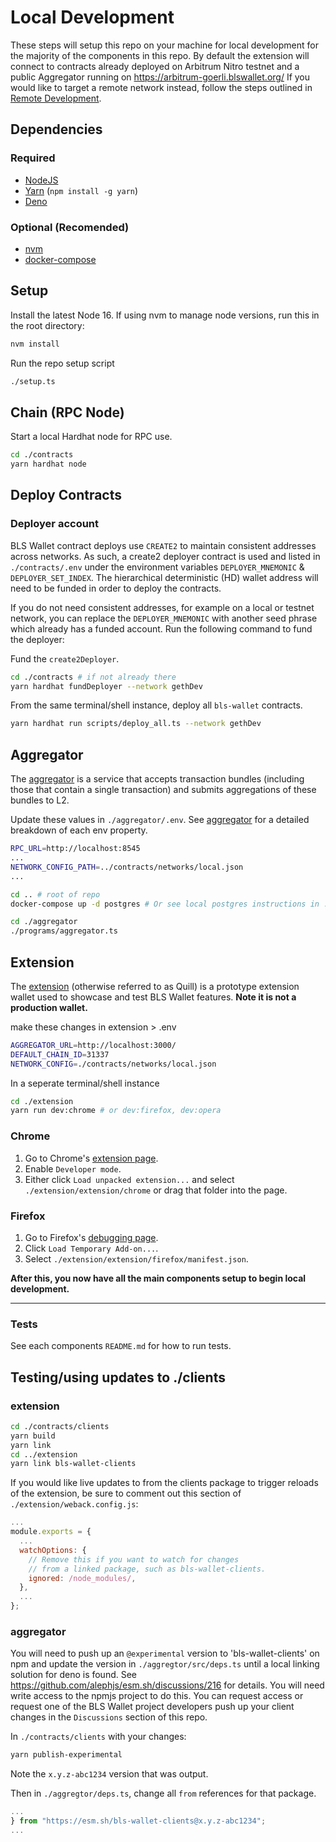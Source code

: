 # Local Development

These steps will setup this repo on your machine for local development for the majority of the components in this repo.
By default the extension will connect to contracts already deployed on Arbitrum Nitro testnet and a public Aggregator running on https://arbitrum-goerli.blswallet.org/
If you would like to target a remote network instead, follow the steps outlined in [Remote Development](./remote_development.md).

## Dependencies

### Required

- [NodeJS](https://nodejs.org)
- [Yarn](https://yarnpkg.com/getting-started/install) (`npm install -g yarn`)
- [Deno](https://deno.land/#installation)

### Optional (Recomended)

- [nvm](https://github.com/nvm-sh/nvm#installing-and-updating)
- [docker-compose](https://docs.docker.com/compose/install/)

## Setup

Install the latest Node 16. If using nvm to manage node versions, run this in the root directory:

```sh
nvm install
```

Run the repo setup script

```sh
./setup.ts
```

## Chain (RPC Node)

Start a local Hardhat node for RPC use.

```sh
cd ./contracts
yarn hardhat node
```

## Deploy Contracts

### Deployer account

BLS Wallet contract deploys use `CREATE2` to maintain consistent addresses across networks. As such, a create2 deployer contract is used and listed in `./contracts/.env` under the environment variables `DEPLOYER_MNEMONIC` & `DEPLOYER_SET_INDEX`. The hierarchical deterministic (HD) wallet address will need to be funded in order to deploy the contracts.

If you do not need consistent addresses, for example on a local or testnet network, you can replace the `DEPLOYER_MNEMONIC` with another seed phrase which already has a funded account. Run the following command to fund the deployer:

Fund the `create2Deployer`.

```sh
cd ./contracts # if not already there
yarn hardhat fundDeployer --network gethDev
```

From the same terminal/shell instance, deploy all `bls-wallet` contracts.

```sh
yarn hardhat run scripts/deploy_all.ts --network gethDev
```

## Aggregator

The [aggregator](../aggregator/) is a service that accepts transaction bundles (including those that contain a single transaction) and submits aggregations of these bundles to L2.

Update these values in `./aggregator/.env`.
See [aggregator](../aggregator/README.md) for a detailed breakdown of each env property.

```sh
RPC_URL=http://localhost:8545
...
NETWORK_CONFIG_PATH=../contracts/networks/local.json
...
```

```sh
cd .. # root of repo
docker-compose up -d postgres # Or see local postgres instructions in ./aggregator/README.md#PostgreSQL
```

```sh
cd ./aggregator
./programs/aggregator.ts
```

## Extension

The [extension](../extension/) (otherwise referred to as Quill) is a prototype extension wallet used to showcase and test BLS Wallet features. **Note it is not a production wallet.**

make these changes in extension > .env

```sh
AGGREGATOR_URL=http://localhost:3000/
DEFAULT_CHAIN_ID=31337
NETWORK_CONFIG=./contracts/networks/local.json
```

In a seperate terminal/shell instance

```sh
cd ./extension
yarn run dev:chrome # or dev:firefox, dev:opera
```

### Chrome

1. Go to Chrome's [extension page](chrome://extensions).
2. Enable `Developer mode`.
3. Either click `Load unpacked extension...` and select `./extension/extension/chrome` or drag that folder into the page.

### Firefox

1. Go to Firefox's [debugging page](about:debugging#/runtime/this-firefox).
2. Click `Load Temporary Add-on...`.
3. Select `./extension/extension/firefox/manifest.json`.

**After this, you now have all the main components setup to begin local development.**

---

### Tests

See each components `README.md` for how to run tests.

## Testing/using updates to ./clients

### extension

```sh
cd ./contracts/clients
yarn build
yarn link
cd ../extension
yarn link bls-wallet-clients
```

If you would like live updates to from the clients package to trigger reloads of the extension, be sure to comment out this section of `./extension/weback.config.js`:

```javascript
...
module.exports = {
  ...
  watchOptions: {
    // Remove this if you want to watch for changes
    // from a linked package, such as bls-wallet-clients.
    ignored: /node_modules/,
  },
  ...
};
```

### aggregator

You will need to push up an `@experimental` version to 'bls-wallet-clients' on npm and update the version in `./aggregtor/src/deps.ts` until a local linking solution for deno is found. See https://github.com/alephjs/esm.sh/discussions/216 for details.
You will need write access to the npmjs project to do this. You can request access or request one of the BLS Wallet project developers push up your client changes in the `Discussions` section of this repo.

In `./contracts/clients` with your changes:

```sh
yarn publish-experimental
```

Note the `x.y.z-abc1234` version that was output.

Then in `./aggregtor/deps.ts`, change all `from` references for that package.

```typescript
...
} from "https://esm.sh/bls-wallet-clients@x.y.z-abc1234";
...
```
